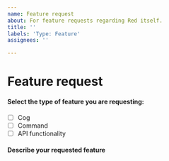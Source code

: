 ```yaml
---
name: Feature request
about: For feature requests regarding Red itself.
title: ''
labels: 'Type: Feature'
assignees: ''

---
```


# Feature request

<!-- This template is for feature requests. Please fill out the following: -->


#### Select the type of feature you are requesting:

<!-- To check a box, replace the space between the [] with a x -->

- [ ] Cog
- [ ] Command
- [ ] API functionality

#### Describe your requested feature

<!--
Feel free to describe in as much detail as you wish.

If you are requesting a cog to be included in core:
    - Describe the functionality in as much detail as possible
    - Include the command structure, if possible
    - Please note that unless it's something that should be core functionality,
      we reserve the right to reject your suggestion and point you to our cog
      board to request it for a third-party cog

If you are requesting a command:
    - Include what cog it should be in and a name for the command
    - Describe the intended functionality for the command
    - Note any restrictions on who can use the command or where it can be used

If you are requesting API functionality:
    - Describe what it should do
    - Note whether it is to extend existing functionality or introduce new functionality

-->
